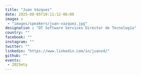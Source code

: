 ```yaml
---
title: "Juan Vázquez"
date: 2025-08-05T10:11:12-06:00
images : 
 - "images/speakers/juan-vazquez.jpg"
designation : "DT Software Services Director de Tecnología"
country: ""
facebook: ""
instagram: ""
twitter: ""
linkedin: "https://www.linkedin.com/in/juanvd/"
github: ""
events: 
 - 2025mty
---
```

